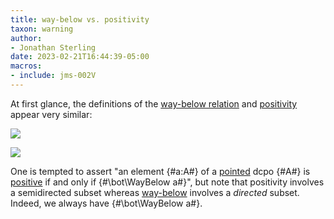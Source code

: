 ```yaml
---
title: way-below vs. positivity
taxon: warning
author:
- Jonathan Sterling
date: 2023-02-21T16:44:39-05:00
macros:
- include: jms-002V
---
```


At first glance, the definitions of the [way-below relation](jms-002V) and [positivity](jms-001M) appear very similar:

![](jms-002V)

![](jms-001M)

One is tempted to assert "an element {#a:A#} of a [pointed](jms-001S) dcpo {#A#} is [positive](jms-001M) if and only if {#\bot\WayBelow a#}", but note that positivity involves a semidirected subset whereas [way-below](jms-002V) involves a *directed* subset. Indeed, we always have {#\bot\WayBelow a#}.
